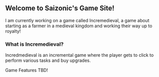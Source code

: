 ## Welcome to Saizonic's Game Site!

I am currently working on a game called Incremedieval, a game about starting as a farmer in a medieval kingdom and working their way up to royalty!

### What is Incremedieval?

Incredmedieval is an incremental game where the player gets to click to perform various tasks and buy upgrades.

Game Features TBD!
